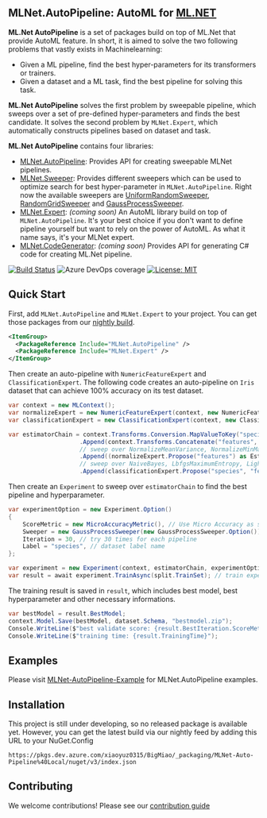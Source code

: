 ## **MLNet.AutoPipeline**: AutoML for [ML.NET](https://dotnet.microsoft.com/apps/machinelearning-ai/ml-dotnet)

**ML.Net AutoPipeline** is a set of packages build on top of ML.Net that provide AutoML feature. In short, it is aimed to solve the two following problems that vastly exists in Machinelearning:
- Given a ML pipeline, find the best hyper-parameters for its transformers or trainers.
- Given a dataset and a ML task, find the best pipeline for solving this task.

**ML.Net AutoPipeline** solves the first problem by sweepable pipeline, which sweeps over a set of pre-defined hyper-parameters and finds the best candidate. It solves the second problem by `MLNet.Expert`, which automatically constructs pipelines based on dataset and task. 

**ML.Net AutoPipeline** contains four libraries:
-  [MLNet.AutoPipeline](https://littlelittlecloud.github.io/machinelearning-auto-pipeline-site/api/MLNet.AutoPipeline.html): Provides API for creating sweepable MLNet pipelines. 
- [MLNet.Sweeper](https://littlelittlecloud.github.io/machinelearning-auto-pipeline-site/api/MLNet.Sweeper.html): Provides different sweepers which can be used to optimize search for best hyper-parameter in `MLNet.AutoPipeline`. Right now the available sweepers are [UniformRandomSweeper](https://littlelittlecloud.github.io/machinelearning-auto-pipeline-site/api/MLNet.Sweeper.UniformRandomSweeper.html), [RandomGridSweeper](https://littlelittlecloud.github.io/machinelearning-auto-pipeline-site/api/MLNet.Sweeper.RandomGridSweeper.html) and [GaussProcessSweeper](https://littlelittlecloud.github.io/machinelearning-auto-pipeline-site/api/MLNet.Sweeper.GaussProcessSweeper.html).
- [MLNet.Expert](https://littlelittlecloud.github.io/machinelearning-auto-pipeline-site/api/MLNet.Expert.html): *(coming soon)* An AutoML library build on top of `MLNet.AutoPipeline`. It's your best choice if you don't want to define pipeline yourself but want to rely on the power of AutoML. As what it name says, it's your MLNet expert.
- [MLNet.CodeGenerator](https://littlelittlecloud.github.io/machinelearning-auto-pipeline-site/api/MLNet.CodeGenerator.html): *(coming soon)* Provides API for generating C# code for creating ML.Net pipeline.

[![Build Status](https://dev.azure.com/xiaoyuz0315/BigMiao/_apis/build/status/LittleLittleCloud.machinelearning-auto-pipeline-pr?branchName=master)](https://dev.azure.com/xiaoyuz0315/BigMiao/_build/latest?definitionId=1&branchName=master) ![Azure DevOps coverage](https://img.shields.io/azure-devops/coverage/xiaoyuz0315/BigMiao/1?color=green) [![License: MIT](https://img.shields.io/badge/License-MIT-yellow.svg)](https://opensource.org/licenses/MIT)

## Quick Start

First, add `MLNet.AutoPipeline` and `MLNet.Expert` to your project. You can get those packages from our [nightly build](#Installation).

```xml
<ItemGroup>
  <PackageReference Include="MLNet.AutoPipeline" />
  <PackageReference Include="MLNet.Expert" />
</ItemGroup>
```
Then create an auto-pipeline with `NumericFeatureExpert` and `ClassificationExpert`. The following code creates an auto-pipeline on `Iris` dataset that can achieve 100% accuracy on its test dataset.
```csharp
var context = new MLContext();
var normalizeExpert = new NumericFeatureExpert(context, new NumericFeatureExpert.Option());
var classificationExpert = new ClassificationExpert(context, new ClassificaitonExpert.Option());

var estimatorChain = context.Transforms.Conversion.MapValueToKey("species", "species")
                    .Append(context.Transforms.Concatenate("features", new string[] { "sepal_length", "sepal_width", "petal_length", "petal_width" }))
                    // sweep over NormalizeMeanVariance, NormalizeMinMax or No-op transformer
                    .Append((normalizeExpert.Propose("features") as EstimatorNodeGroup).OrNone())
                    // sweep over NaiveBayes, LbfgsMaximumEntropy, LightGBM, SdcaMaximumEntropy, FastTreeOva and FastForestOva
                    .Append(classificationExpert.Propose("species", "features"));
```

Then create an `Experiment` to sweep over `estimatorChain` to find the best pipeline and hyperparameter.

```csharp
var experimentOption = new Experiment.Option()
{
    ScoreMetric = new MicroAccuracyMetric(), // Use Micro Accuracy as score.
    Sweeper = new GaussProcessSweeper(new GaussProcessSweeper.Option()), // Use GaussProcess sweeper to optimize hyperparameters.
    Iteration = 30, // try 30 times for each pipeline
    Label = "species", // dataset label name
};

var experiment = new Experiment(context, estimatorChain, experimentOption);
var result = await experiment.TrainAsync(split.TrainSet); // train experiment.
```

The training result is saved in `result`, which includes best model, best hyperparameter and other necessary informations.
```csharp
var bestModel = result.BestModel;
context.Model.Save(bestModel, dataset.Schema, "bestmodel.zip");
Console.WriteLine($"best validate score: {result.BestIteration.ScoreMetric.Score}");
Console.WriteLine($"training time: {result.TrainingTime}");
```


## Examples
Please visit [MLNet-AutoPipeline-Example](https://github.com/LittleLittleCloud/MLNet-AutoPipeline-Examples) for MLNet.AutoPipeline examples.

## Installation

This project is still under developing, so no released package is available yet. However, you can get the latest build via our nightly feed by adding this URL to your NuGet.Config

`https://pkgs.dev.azure.com/xiaoyuz0315/BigMiao/_packaging/MLNet-Auto-Pipeline%40Local/nuget/v3/index.json`

## Contributing
We welcome contributions! Please see our [contribution guide](CONTRIBUTING.md)
